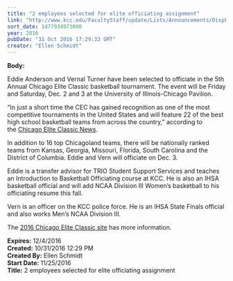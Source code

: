 ```yaml
---
title: "2 employees selected for elite officiating assignment"
link: "http://www.kcc.edu/FacultyStaff/update/Lists/Announcements/DispForm.aspx?ID=2322"
sort_date: 1477934973000
year: 2016
pubDate: "31 Oct 2016 17:29:33 GMT"
creator: "Ellen Schmidt"
---
```


<div><b>Body:</b> <div class="ExternalClassB3E744E931694863BB89955D111D6A5A"><p>​Eddie Anderson and Vernal Turner have been selected to officiate in the 5th Annual Chicago Elite Classic basketball tournament. The event will be Friday and Saturday, Dec. 2 and 3 at the University of Illinois-Chicago Pavilion. </p>
<p>“In just a short time the CEC has gained recognition as one of the most competitive tournaments in the United States and will feature 22 of the best high school basketball teams from across the country,” according to the <a href="http://www.chicagoeliteclassic.com/index.php/news">Chicago Elite Classic News</a>.</p>
<p>In addition to 16 top Chicagoland teams, there will be nationally ranked teams from Kansas, Georgia, Missouri, Florida, South Carolina and the District of Columbia. Eddie and Vern will officiate on Dec. 3.</p>
<p>Eddie is a transfer advisor for TRIO Student Support Services and teaches an Introduction to Basketball Officiating course at KCC. He is also an IHSA basketball official and will add NCAA Division III Women’s basketball to his officiating resume this fall.</p>
<p>Vern is an officer on the KCC police force. He is an IHSA State Finals official and also works Men’s NCAA Division III.</p>
<p>The <a href="http://www.chicagoeliteclassic.com/">2016 Chicago Elite Classic site</a> has more information.</p></div></div>
<div><b>Expires:</b> 12/4/2016</div>
<div><b>Created:</b> 10/31/2016 12:29 PM</div>
<div><b>Created By:</b> Ellen Schmidt</div>
<div><b>Start Date:</b> 11/25/2016</div>
<div><b>Title:</b> 2 employees selected for elite officiating assignment</div>
